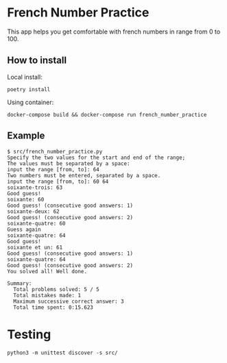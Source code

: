 # French Number Practice

This app helps you get comfortable with french numbers in range from 0 to 100.

## How to install

Local install:

```shell
poetry install
```

Using container:

```
docker-compose build && docker-compose run french_number_practice
```

## Example

```plain
$ src/french_number_practice.py
Specify the two values for the start and end of the range;
The values must be separated by a space:
input the range [from, to]: 64
Two numbers must be entered, separated by a space.
input the range [from, to]: 60 64
soixante-trois: 63
Good guess!
soixante: 60
Good guess! (consecutive good answers: 1)
soixante-deux: 62
Good guess! (consecutive good answers: 2)
soixante-quatre: 60
Guess again
soixante-quatre: 64
Good guess!
soixante et un: 61
Good guess! (consecutive good answers: 1)
soixante-quatre: 64
Good guess! (consecutive good answers: 2)
You solved all! Well done.

Summary:
  Total problems solved: 5 / 5
  Total mistakes made: 1
  Maximum successive correct answer: 3
  Total time spent: 0:15.623
```

# Testing

```shell
python3 -m unittest discover -s src/
```
